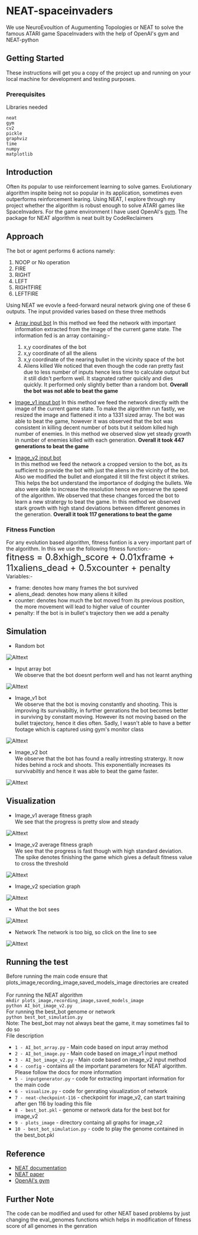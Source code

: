 # NEAT-spaceinvaders
We use NeuroEvoultion of Augumenting Topologies or NEAT to solve the famous ATARI game SpaceInvaders with
the help of OpenAI's gym and NEAT-python

## Getting Started

These instructions will get you a copy of the project up and running on your local machine for development and testing purposes.

### Prerequisites

Libraries needed

```
neat
gym
cv2
pickle
graphviz
time
numpy
matplotlib
```
## Introduction
Often its popular to use reinforcement learning to solve games. Evolutionary algorithm inspite being not
so popular in its application, sometimes even outperforms reinforcement learing. Using NEAT, I explore
through my project whether the algorithm is robust enough to solve ATARI games like SpaceInvaders. For the
game environment I have used OpenAI's [gym](https://gym.openai.com/envs/SpaceInvaders-v0/). The package
for NEAT algorithm is neat built by CodeReclaimers

## Approach
The bot or agent performs 6 actions namely:
  1. NOOP or No operation
  2. FIRE
  3. RIGHT
  4. LEFT
  5. RIGHTFIRE
  6. LEFTFIRE

Using NEAT we evovle a feed-forward neural network giving one of these 6 outputs. The input provided varies
based on these three methods

- <ins>Array input bot</ins>
  In this method we feed the network with important information extracted from the image of the current
  game state. The information fed is an array containing:-
    1. x,y coordinates of the bot
    2. x,y coordinate of all the aliens
    3. x,y coordinate of the nearing bullet in the vicinity space of the bot
    4. Aliens killed
  We noticed that even though the code ran pretty fast due to less number of inputs hence less time to
  calculate output but it still didn't perform well. It stagnated rather quickly and dies quickly. It
  performed only slightly better than a random bot.
  <b>Overall the bot was not able to beat the game</b>

- <ins>Image_v1 input bot</ins>
  In this method we feed the network directly with the image of the current game state. To make the
  algorithm run fastly, we resized the image and flattened it into a 1331 sized array. The bot was able
  to beat the game, however it was observed that the bot was consistent in killing decent number of bots
  but it seldom killed high number of enemies. In this method we observed slow yet steady growth in
  number of enemies killed with each generation.
  <b>Overall it took 447 generations to beat the game</b>

- <ins>Image_v2 input bot</ins>  
  In this method we feed the network a cropped version to the bot, as its sufficient to provide the bot
  with just the aliens in the vicinity of the bot. Also we modified the bullet and elongated it till the
  first object it strikes. This helps the bot understand the importance of dodging the bullets. We also
  were able to increase the resolution hence we preserve the speed of the algorithm. We observed that
  these changes forced the bot to learn a new stratergy to beat the game. In this method we observed
  stark growth with high stand deviations between different genomes in the generation.
  <b>Overall it took 117 generations to beat the game</b>

### Fitness Function
For any evolution based algorithm, fitness funtion is a very important part of the algorithm. In this we
use the following fitness function:-<br>
<font size="5">fitness = 0.8xhigh_score + 0.01xframe + 11xaliens_dead + 0.5xcounter + penalty</font><i></i><br>
Variables:-
  - frame: denotes how many frames the bot survived
  - aliens_dead: denotes how many aliens it killed
  - counter: denotes how much the bot moved from its previous position, the more movement will lead to higher value of counter
  - penalty: If the bot is in bullet's trajectory then we add a penalty

## Simulation
- Random bot

![Alttext](https://raw.github.com/Vishwesh4/NEAT-spaceinvaders/master/images_git/random_bot.gif)

- Input array bot<br>
We observe that the bot doesnt perform well and has not learnt anything

![Alttext](https://raw.github.com/Vishwesh4/NEAT-spaceinvaders/master/images_git/array_input_bot.gif)

- Image_v1 bot<br>
We observe that the bot is moving constantly and shooting. This is improving its survivabiltiy, in
further genrations the bot becomes better in surviving by constant moving. However its not moving based
on the bullet trajectory, hence it dies often. Sadly, I wasn't able to have a better footage which is
captured using gym's monitor class

![Alttext](https://raw.github.com/Vishwesh4/NEAT-spaceinvaders/master/images_git/image_bot_v1.gif)

- Image_v2 bot<br>
We observe that the bot has found a really intresting stratergy. It now hides behind a rock and shoots.
This exponentially increases its survivabiltiy and hence it was able to beat the game faster.

![Alttext](https://raw.github.com/Vishwesh4/NEAT-spaceinvaders/master/images_git/image_bot_v2.gif)

## Visualization
- Image_v1 average fitness graph<br>
We see that the progress is pretty slow and steady

![Alttext](https://raw.github.com/Vishwesh4/NEAT-spaceinvaders/master/images_git/avg_fitness_image.svg?sanitize=true)

- Image_v2 average fitness graph<br>
We see that the progress is fast though with high standard deviation. The spike denotes finishing the
game which gives a default fitness value to cross the threshold

![Alttext](https://raw.github.com/Vishwesh4/NEAT-spaceinvaders/master/images_git/avg_fitness_image_v2.svg?sanitize=true)

- Image_v2 speciation graph

![Alttext](https://raw.github.com/Vishwesh4/NEAT-spaceinvaders/master/images_git/speciation1.svg?sanitize=true)

- What the bot sees

![Alttext](https://raw.github.com/Vishwesh4/NEAT-spaceinvaders/master/images_git/bots_vision.png)

- Network
The network is too big, so click on the line to see

![Alttext](https://raw.github.com/Vishwesh4/NEAT-spaceinvaders/master/plots_image/nets2.gv.svg?sanitize=true)

## Running the test
Before running the main code ensure that plots_image,recording_image,saved_models_image directories are
created<br><br>
For running the NEAT algorithm<br>
`mkdir plots_image,recording_image,saved_models_image`<br>
`python AI_bot_image_v2.py`<br>
For running the best_bot genome or network<br>
`python best_bot_simulation.py`<br>
Note: The best_bot may not always beat the game, it may sometimes fail to do so<br>
File description
* `1 - AI_bot_array.py` - Main code based on input array method
* `2 - AI_bot_image.py` - Main code based on image_v1 input method
* `3 - AI_bot_image_v2.py` - Main code based on image_v2 input method
* `4 - config` - contains all the important parameters for NEAT algorithm. Please follow the docs for more information
* `5 - inputgenerator.py` - code for extracting important information for the main code
* `6 - visualize.py` - code for genrating visualization of network
* `7 - neat-checkpoint-116` - checkpoint for image_v2, can start training after gen 116 by loading this file
* `8 - best_bot.pkl` - genome or network data for the best bot for image_v2
* `9 - plots_image` - directory containg all graphs for image_v2
* `10 - best_bot_simulation.py` - code to play the genome contained in the best_bot.pkl


## Reference
- [NEAT documentation](https://neat-python.readthedocs.io/en/latest/neat_overview.html)
- [NEAT paper](http://nn.cs.utexas.edu/downloads/papers/stanley.cec02.pdf)
- [OpenAI's gym](https://gym.openai.com/docs/)

## Further Note
The code can be modified and used for other NEAT based problems by just changing the eval_genomes
functions which helps in modification of fitness score of all genomes in the genration
